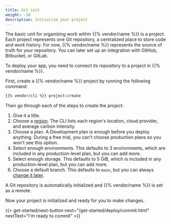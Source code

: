 ```yaml
---
title: Git init
weight: -10
description: Initialize your project
---
```


The basic unit for organizing work within {{% vendor/name %}} is a project.
Each project represents one Git repository, a centralized place to store code and work history.
For now, {{% vendor/name %}} represents the source of truth for your repository.
You can later set up an integration with GitHub, Bitbucket, or GitLab.

To deploy your app, you need to connect its repository to a project in {{% vendor/name %}}.

First, create a {{% vendor/name %}} project by running the following command:

```bash
{{% vendor/cli %}} project:create
```

Then go through each of the steps to create the project:

1. Give it a title.
2. Choose a [region](/development/regions.md).
   The CLI lists each region's location, cloud provider, and average carbon intensity.
3. Choose a plan.
   A Development plan is enough before you deploy anything.
   During a free trial, you can't choose production plans so you won't see this option.
4. Select enough environments.
   This defaults to 3 environments, which are included in any production-level plan, but you can add more.
5. Select enough storage.
   This defaults to 5 GiB, which is included in any production-level plan, but you can add more.
6. Choose a default branch.
   This defaults to `main`, but you can always [change it later](/environments/default-environment.md).

A Git repository is automatically initialized and {{% vendor/name %}} is set as a remote.

Now your project is initialized and ready for you to make changes.

{{< get-started/next-button next="/get-started/deploy/commit.html" nextText="I'm ready to commit" >}}
